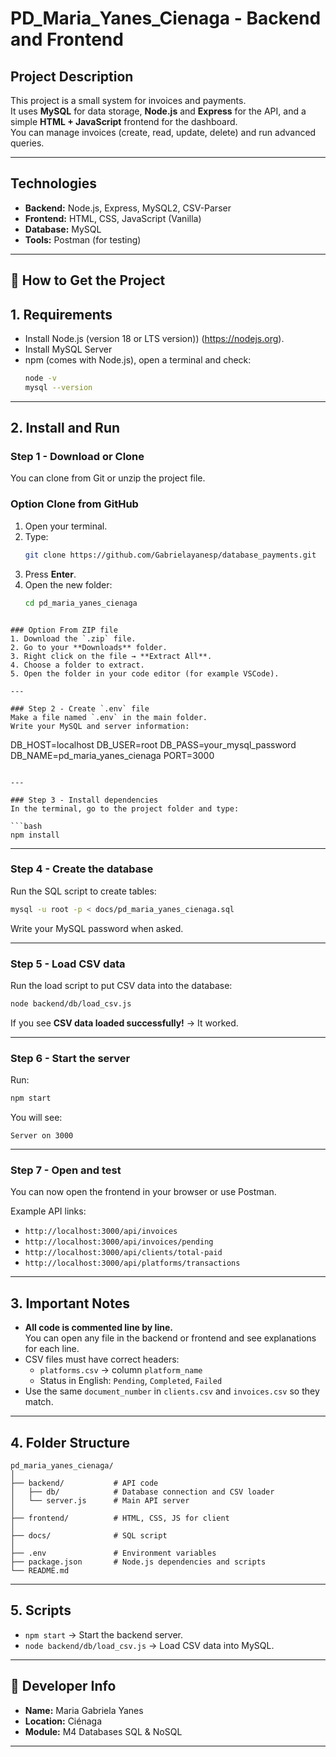 # PD_Maria_Yanes_Cienaga - Backend and Frontend

## Project Description
This project is a small system for invoices and payments.  
It uses **MySQL** for data storage, **Node.js** and **Express** for the API, and a simple **HTML + JavaScript** frontend for the dashboard.  
You can manage invoices (create, read, update, delete) and run advanced queries.

---

## Technologies
- **Backend:** Node.js, Express, MySQL2, CSV-Parser
- **Frontend:** HTML, CSS, JavaScript (Vanilla)
- **Database:** MySQL
- **Tools:** Postman (for testing)

---

## 📂 How to Get the Project

## 1. Requirements

- Install Node.js (version 18 or LTS version)) (https://nodejs.org).
- Install MySQL Server
- npm (comes with Node.js), open a terminal and check:
  ```bash
  node -v
  mysql --version
  ```

---

## 2. Install and Run

### Step 1 - Download or Clone
You can clone from Git or unzip the project file.


### Option Clone from GitHub
1. Open your terminal.
2. Type:
   ```bash
   git clone https://github.com/Gabrielayanesp/database_payments.git
   ```
3. Press **Enter**.
4. Open the new folder:
   ```bash
   cd pd_maria_yanes_cienaga
   ```
   
```

### Option From ZIP file
1. Download the `.zip` file.
2. Go to your **Downloads** folder.
3. Right click on the file → **Extract All**.
4. Choose a folder to extract.
5. Open the folder in your code editor (for example VSCode).

---

### Step 2 - Create `.env` file
Make a file named `.env` in the main folder.  
Write your MySQL and server information:

```
DB_HOST=localhost
DB_USER=root
DB_PASS=your_mysql_password
DB_NAME=pd_maria_yanes_cienaga
PORT=3000
```

---

### Step 3 - Install dependencies
In the terminal, go to the project folder and type:

```bash
npm install
```

---

### Step 4 - Create the database
Run the SQL script to create tables:

```bash
mysql -u root -p < docs/pd_maria_yanes_cienaga.sql
```
Write your MySQL password when asked.

---

### Step 5 - Load CSV data
Run the load script to put CSV data into the database:

```bash
node backend/db/load_csv.js
```

If you see **CSV data loaded successfully!** → It worked.

---

### Step 6 - Start the server
Run:

```bash
npm start
```

You will see:
```
Server on 3000
```

---

### Step 7 - Open and test
You can now open the frontend in your browser or use Postman.

Example API links:
- `http://localhost:3000/api/invoices`
- `http://localhost:3000/api/invoices/pending`
- `http://localhost:3000/api/clients/total-paid`
- `http://localhost:3000/api/platforms/transactions`

---

## 3. Important Notes

- **All code is commented line by line.**  
  You can open any file in the backend or frontend and see explanations for each line.
- CSV files must have correct headers:
  - `platforms.csv` → column `platform_name`
  - Status in English: `Pending`, `Completed`, `Failed`
- Use the same `document_number` in `clients.csv` and `invoices.csv` so they match.

---

## 4. Folder Structure

```
pd_maria_yanes_cienaga/
│
├── backend/           # API code
│   ├── db/            # Database connection and CSV loader
│   └── server.js      # Main API server
│
├── frontend/          # HTML, CSS, JS for client
│
├── docs/              # SQL script
│
├── .env               # Environment variables
├── package.json       # Node.js dependencies and scripts
└── README.md
```

---

## 5. Scripts

- `npm start` → Start the backend server.
- `node backend/db/load_csv.js` → Load CSV data into MySQL.

---

## 👤 Developer Info
- **Name:** Maria Gabriela Yanes
- **Location:** Ciénaga
- **Module:** M4 Databases SQL & NoSQL

---